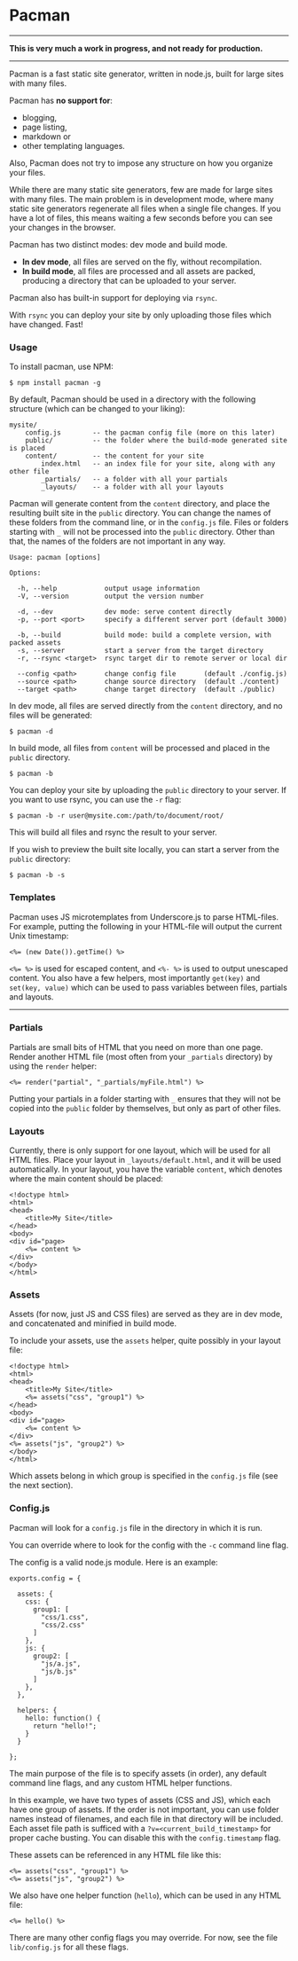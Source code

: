 # Pacman

---

**This is very much a work in progress, and not ready for production.**

---

Pacman is a fast static site generator, written in node.js,
built for large sites with many files.

Pacman has **no support for**:

* blogging,
* page listing,
* markdown or
* other templating languages.

Also, Pacman does not try to impose any structure on how you organize your files.

While there are many static site generators, few are made for large sites with many files.
The main problem is in development mode, where many static site generators regenerate all files
when a single file changes. If you have a lot of files, this means waiting a few seconds
before you can see your changes in the browser.

Pacman has two distinct modes: dev mode and build mode.

* **In dev mode**, all files are served on the fly, without recompilation.
* **In build mode**, all files are processed and all assets are packed, producing a directory that can be uploaded
to your server.

Pacman also has built-in support for deploying via `rsync`.

With `rsync` you can deploy your site by only uploading those files which have changed. Fast!


### Usage

To install pacman, use NPM:

    $ npm install pacman -g

By default, Pacman should be used in a directory with the following structure
(which can be changed to your liking):

    mysite/
        config.js        -- the pacman config file (more on this later)
        public/          -- the folder where the build-mode generated site is placed
        content/         -- the content for your site
            index.html   -- an index file for your site, along with any other file
            _partials/   -- a folder with all your partials
            _layouts/    -- a folder with all your layouts

Pacman will generate content from the `content` directory, and place the resulting built site in the `public` directory.
You can change the names of these folders from the command line, or in the `config.js` file.
Files or folders starting with `_` will not be processed into the `public` directory.
Other than that, the names of the folders are not important in any way.


    Usage: pacman [options]

    Options:

      -h, --help            output usage information
      -V, --version         output the version number

      -d, --dev             dev mode: serve content directly
      -p, --port <port>     specify a different server port (default 3000)

      -b, --build           build mode: build a complete version, with packed assets
      -s, --server          start a server from the target directory
      -r, --rsync <target>  rsync target dir to remote server or local dir

      --config <path>       change config file       (default ./config.js)
      --source <path>       change source directory  (default ./content)
      --target <path>       change target directory  (default ./public)


In dev mode, all files are served directly from the `content` directory, and no files will be generated:

    $ pacman -d

In build mode, all files from `content` will be processed and placed in the `public` directory.

    $ pacman -b

You can deploy your site by uploading the `public` directory to your server.
If you want to use rsync, you can use the `-r` flag:

    $ pacman -b -r user@mysite.com:/path/to/document/root/

This will build all files and rsync the result to your server.

If you wish to preview the built site locally, you can start a server from the `public` directory:

    $ pacman -b -s


### Templates

Pacman uses JS microtemplates from Underscore.js to parse HTML-files.
For example, putting the following in your HTML-file will output the current Unix timestamp:

    <%= (new Date()).getTime() %>

`<%= %>` is used for escaped content, and `<%- %>` is used to output unescaped content.
You also have a few helpers, most importantly `get(key)` and `set(key, value)` which can be used
to pass variables between files, partials and layouts.

---

### Partials

Partials are small bits of HTML that you need on more than one page. Render another HTML file
(most often from your `_partials` directory) by using the `render` helper:

    <%= render("partial", "_partials/myFile.html") %>

Putting your partials in a folder starting with `_` ensures that they will not be copied
into the `public` folder by themselves, but only as part of other files.

### Layouts

Currently, there is only support for one layout, which will be used for all HTML files.
Place your layout in `_layouts/default.html`, and it will be used automatically.
In your layout, you have the variable `content`, which denotes where the main content should be placed:

    <!doctype html>
    <html>
    <head>
        <title>My Site</title>
    </head>
    <body>
    <div id="page>
        <%= content %>
    </div>
    </body>
    </html>

### Assets

Assets (for now, just JS and CSS files) are served as they are in dev mode, and concatenated and minified in build mode.

To include your assets, use the `assets` helper, quite possibly in your layout file:

    <!doctype html>
    <html>
    <head>
        <title>My Site</title>
        <%= assets("css", "group1") %>
    </head>
    <body>
    <div id="page>
        <%= content %>
    </div>
    <%= assets("js", "group2") %>
    </body>
    </html>

Which assets belong in which group is specified in the `config.js` file (see the next section).

### Config.js

Pacman will look for a `config.js` file in the directory in which it is run.

You can override where to look for the config with the `-c` command line flag.

The config is a valid node.js module. Here is an example:

    exports.config = {

      assets: {
        css: {
          group1: [
            "css/1.css",
            "css/2.css"
          ]
        },
        js: {
          group2: [
            "js/a.js",
            "js/b.js"
          ]
        },
      },

      helpers: {
        hello: function() {
          return "hello!";
        }
      }

    };

The main purpose of the file is to specify assets (in order), any default command line flags,
and any custom HTML helper functions.

In this example, we have two types of assets (CSS and JS), which each have one group of assets.
If the order is not important, you can use folder names instead of filenames,
and each file in that directory will be included.
Each asset file path is sufficed with a `?v=<current_build_timestamp>` for proper cache busting.
You can disable this with the `config.timestamp` flag.

These assets can be referenced in any HTML file like this:

    <%= assets("css", "group1") %>
    <%= assets("js", "group2") %>

We also have one helper function (`hello`), which can be used in any HTML file:

    <%= hello() %>

There are many other config flags you may override. For now,
see the file `lib/config.js` for all these flags.
